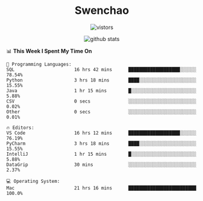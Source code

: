 <h1 align="center">Swenchao</h3>

<p align="center">
  <img src="https://visitor-badge.glitch.me/badge?page_id=Swenchao" alt="vistors" />
</p>

<p align="center">
  <img src="https://github-readme-stats.vercel.app/api?username=Swenchao&count_private=true&show_icons=true&theme=vue-dark&hide_title=true" alt="github stats" />
</p>

<!--START_SECTION:waka-->
📊 **This Week I Spent My Time On** 

```text
💬 Programming Languages: 
SQL                      16 hrs 42 mins      ███████████████████░░░░░░   78.54% 
Python                   3 hrs 18 mins       ████░░░░░░░░░░░░░░░░░░░░░   15.55% 
Java                     1 hr 15 mins        █░░░░░░░░░░░░░░░░░░░░░░░░   5.88% 
CSV                      0 secs              ░░░░░░░░░░░░░░░░░░░░░░░░░   0.02% 
Other                    0 secs              ░░░░░░░░░░░░░░░░░░░░░░░░░   0.01%

🔥 Editors: 
VS Code                  16 hrs 12 mins      ███████████████████░░░░░░   76.19% 
PyCharm                  3 hrs 18 mins       ████░░░░░░░░░░░░░░░░░░░░░   15.55% 
IntelliJ                 1 hr 15 mins        █░░░░░░░░░░░░░░░░░░░░░░░░   5.88% 
DataGrip                 30 mins             ░░░░░░░░░░░░░░░░░░░░░░░░░   2.37%

💻 Operating System: 
Mac                      21 hrs 16 mins      █████████████████████████   100.0%

```


<!--END_SECTION:waka-->
